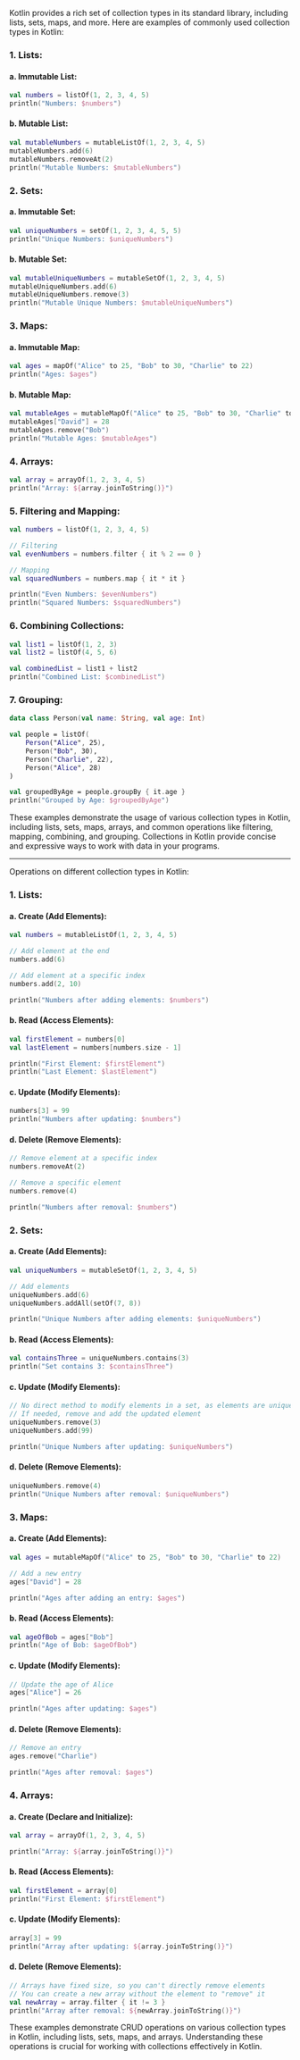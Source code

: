 Kotlin provides a rich set of collection types in its standard library, including lists, sets, maps, and more. Here are examples of commonly used collection types in Kotlin:

### 1. **Lists:**

#### a. Immutable List:

```kotlin
val numbers = listOf(1, 2, 3, 4, 5)
println("Numbers: $numbers")
```

#### b. Mutable List:

```kotlin
val mutableNumbers = mutableListOf(1, 2, 3, 4, 5)
mutableNumbers.add(6)
mutableNumbers.removeAt(2)
println("Mutable Numbers: $mutableNumbers")
```

### 2. **Sets:**

#### a. Immutable Set:

```kotlin
val uniqueNumbers = setOf(1, 2, 3, 4, 5, 5)
println("Unique Numbers: $uniqueNumbers")
```

#### b. Mutable Set:

```kotlin
val mutableUniqueNumbers = mutableSetOf(1, 2, 3, 4, 5)
mutableUniqueNumbers.add(6)
mutableUniqueNumbers.remove(3)
println("Mutable Unique Numbers: $mutableUniqueNumbers")
```

### 3. **Maps:**

#### a. Immutable Map:

```kotlin
val ages = mapOf("Alice" to 25, "Bob" to 30, "Charlie" to 22)
println("Ages: $ages")
```

#### b. Mutable Map:

```kotlin
val mutableAges = mutableMapOf("Alice" to 25, "Bob" to 30, "Charlie" to 22)
mutableAges["David"] = 28
mutableAges.remove("Bob")
println("Mutable Ages: $mutableAges")
```

### 4. **Arrays:**

```kotlin
val array = arrayOf(1, 2, 3, 4, 5)
println("Array: ${array.joinToString()}")
```

### 5. **Filtering and Mapping:**

```kotlin
val numbers = listOf(1, 2, 3, 4, 5)

// Filtering
val evenNumbers = numbers.filter { it % 2 == 0 }

// Mapping
val squaredNumbers = numbers.map { it * it }

println("Even Numbers: $evenNumbers")
println("Squared Numbers: $squaredNumbers")
```

### 6. **Combining Collections:**

```kotlin
val list1 = listOf(1, 2, 3)
val list2 = listOf(4, 5, 6)

val combinedList = list1 + list2
println("Combined List: $combinedList")
```

### 7. **Grouping:**

```kotlin
data class Person(val name: String, val age: Int)

val people = listOf(
    Person("Alice", 25),
    Person("Bob", 30),
    Person("Charlie", 22),
    Person("Alice", 28)
)

val groupedByAge = people.groupBy { it.age }
println("Grouped by Age: $groupedByAge")
```

These examples demonstrate the usage of various collection types in Kotlin, including lists, sets, maps, arrays, and common operations like filtering, mapping, combining, and grouping. Collections in Kotlin provide concise and expressive ways to work with data in your programs.

--- 

Operations on different collection types in Kotlin:

### 1. Lists:

#### a. Create (Add Elements):

```kotlin
val numbers = mutableListOf(1, 2, 3, 4, 5)

// Add element at the end
numbers.add(6)

// Add element at a specific index
numbers.add(2, 10)

println("Numbers after adding elements: $numbers")
```

#### b. Read (Access Elements):

```kotlin
val firstElement = numbers[0]
val lastElement = numbers[numbers.size - 1]

println("First Element: $firstElement")
println("Last Element: $lastElement")
```

#### c. Update (Modify Elements):

```kotlin
numbers[3] = 99
println("Numbers after updating: $numbers")
```

#### d. Delete (Remove Elements):

```kotlin
// Remove element at a specific index
numbers.removeAt(2)

// Remove a specific element
numbers.remove(4)

println("Numbers after removal: $numbers")
```

### 2. Sets:

#### a. Create (Add Elements):

```kotlin
val uniqueNumbers = mutableSetOf(1, 2, 3, 4, 5)

// Add elements
uniqueNumbers.add(6)
uniqueNumbers.addAll(setOf(7, 8))

println("Unique Numbers after adding elements: $uniqueNumbers")
```

#### b. Read (Access Elements):

```kotlin
val containsThree = uniqueNumbers.contains(3)
println("Set contains 3: $containsThree")
```

#### c. Update (Modify Elements):

```kotlin
// No direct method to modify elements in a set, as elements are unique
// If needed, remove and add the updated element
uniqueNumbers.remove(3)
uniqueNumbers.add(99)

println("Unique Numbers after updating: $uniqueNumbers")
```

#### d. Delete (Remove Elements):

```kotlin
uniqueNumbers.remove(4)
println("Unique Numbers after removal: $uniqueNumbers")
```

### 3. Maps:

#### a. Create (Add Elements):

```kotlin
val ages = mutableMapOf("Alice" to 25, "Bob" to 30, "Charlie" to 22)

// Add a new entry
ages["David"] = 28

println("Ages after adding an entry: $ages")
```

#### b. Read (Access Elements):

```kotlin
val ageOfBob = ages["Bob"]
println("Age of Bob: $ageOfBob")
```

#### c. Update (Modify Elements):

```kotlin
// Update the age of Alice
ages["Alice"] = 26

println("Ages after updating: $ages")
```

#### d. Delete (Remove Elements):

```kotlin
// Remove an entry
ages.remove("Charlie")

println("Ages after removal: $ages")
```

### 4. Arrays:

#### a. Create (Declare and Initialize):

```kotlin
val array = arrayOf(1, 2, 3, 4, 5)

println("Array: ${array.joinToString()}")
```

#### b. Read (Access Elements):

```kotlin
val firstElement = array[0]
println("First Element: $firstElement")
```

#### c. Update (Modify Elements):

```kotlin
array[3] = 99
println("Array after updating: ${array.joinToString()}")
```

#### d. Delete (Remove Elements):

```kotlin
// Arrays have fixed size, so you can't directly remove elements
// You can create a new array without the element to "remove" it
val newArray = array.filter { it != 3 }
println("Array after removal: ${newArray.joinToString()}")
```

These examples demonstrate CRUD operations on various collection types in Kotlin, including lists, sets, maps, and arrays. Understanding these operations is crucial for working with collections effectively in Kotlin.